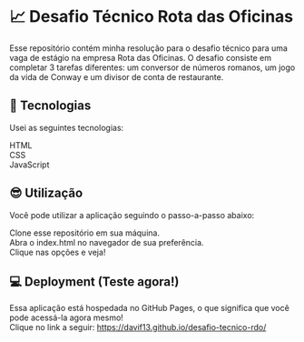 # :chart_with_upwards_trend: Desafio Técnico Rota das Oficinas

Esse repositório contém minha resolução para o desafio técnico para uma vaga de estágio na empresa Rota das Oficinas. O desafio consiste em completar 3 tarefas diferentes: um conversor de números romanos, um jogo da vida de Conway e um divisor de conta de restaurante.

## :crystal_ball: Tecnologias

Usei as seguintes tecnologias:

HTML <br>
CSS <br>
JavaScript <br>

## :sunglasses: Utilização

Você pode utilizar a aplicação seguindo o passo-a-passo abaixo:

Clone esse repositório em sua máquina. <br>
Abra o index.html no navegador de sua preferência. <br>
Clique nas opções e veja!

## :computer: Deployment (Teste agora!)

Essa aplicação está hospedada no GitHub Pages, o que significa que você pode acessá-la agora mesmo!<br>
Clique no link a seguir: https://davif13.github.io/desafio-tecnico-rdo/
